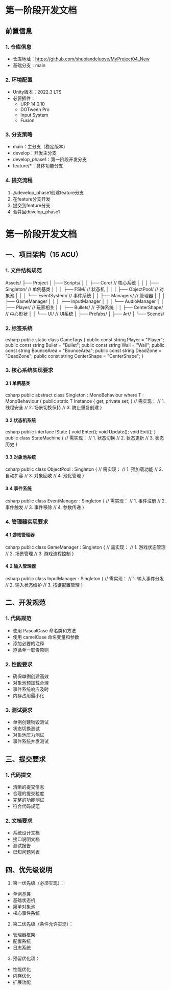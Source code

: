 


# 第一阶段开发文档

## 前置信息
### 1. 仓库信息
- 仓库地址：https://github.com/shubiandeluoye/MyProject04_New
- 基础分支：main


### 2. 环境配置
- Unity版本：2022.3 LTS
- 必要插件：
  * URP 14.0.10
  * DOTween Pro
  * Input System
  * Fusion

### 3. 分支策略
- main：主分支（稳定版本）
- develop：开发主分支
- develop_phase1：第一阶段开发分支
- feature/*：具体功能分支

### 4. 提交流程
1. 从develop_phase1创建feature分支
2. 在feature分支开发
3. 提交到feature分支
4. 合并回develop_phase1

# 第一阶段开发文档

## 一、项目架构（15 ACU）

### 1. 文件结构规范
Assets/
├── Project
│ ├── Scripts/
│ │ ├── Core/ // 核心系统
│ │ │ ├── Singleton/ // 单例基类
│ │ │ ├── FSM/ // 状态机
│ │ │ ├── ObjectPool/ // 对象池
│ │ │ └── EventSystem/ // 事件系统
│ │ ├── Managers/ // 管理器
│ │ │ ├── GameManager
│ │ │ ├── InputManager
│ │ │ └── AudioManager
│ │ ├── Player/ // 玩家相关
│ │ ├── Bullets/ // 子弹系统
│ │ ├── CenterShape/ // 中心形状
│ │ └── UI/ // UI系统
│ ├── Prefabs/
│ ├── Art/
│ └── Scenes/


### 2. 标签系统
csharp
public static class GameTags
{
public const string Player = "Player";
public const string Bullet = "Bullet";
public const string Wall = "Wall";
public const string BounceArea = "BounceArea";
public const string DeadZone = "DeadZone";
public const string CenterShape = "CenterShape";
}


### 3. 核心系统实现要求

#### 3.1 单例基类

csharp
public abstract class Singleton<T> : MonoBehaviour where T : MonoBehaviour
{
public static T Instance { get; private set; }
// 需实现：
// 1. 线程安全
// 2. 场景切换保持
// 3. 防止重复创建
}


#### 3.2 状态机系统

csharp
public interface IState
{
void Enter();
void Update();
void Exit();
}
public class StateMachine
{
// 需实现：
// 1. 状态切换
// 2. 状态更新
// 3. 状态历史
}


#### 3.3 对象池系统

csharp
public class ObjectPool : Singleton<ObjectPool>
{
// 需实现：
// 1. 预加载功能
// 2. 自动扩容
// 3. 对象回收
// 4. 池化管理
}


#### 3.4 事件系统

csharp
public class EventManager : Singleton<EventManager>
{
// 需实现：
// 1. 事件注册
// 2. 事件触发
// 3. 事件移除
// 4. 参数传递
}


### 4. 管理器实现要求

#### 4.1 游戏管理器

csharp
public class GameManager : Singleton<GameManager>
{
// 需实现：
// 1. 游戏状态管理
// 2. 场景管理
// 3. 游戏流程控制
}


#### 4.2 输入管理器

csharp
public class InputManager : Singleton<InputManager>
{
// 需实现：
// 1. 输入事件分发
// 2. 输入状态维护
// 3. 按键配置管理
}


## 二、开发规范

### 1. 代码规范
- 使用 PascalCase 命名类和方法
- 使用 camelCase 命名变量和参数
- 添加必要的注释
- 遵循单一职责原则

### 2. 性能要求
- 确保单例创建高效
- 对象池预加载合理
- 事件系统响应及时
- 内存占用最小化

### 3. 测试要求
- 单例创建销毁测试
- 状态切换测试
- 对象池压力测试
- 事件系统并发测试

## 三、提交要求

### 1. 代码提交
- 清晰的提交信息
- 合理的提交粒度
- 完整的功能测试
- 符合代码规范

### 2. 文档要求
- 系统设计文档
- 接口说明文档
- 测试报告
- 已知问题列表

## 四、优先级说明

1. 第一优先级（必须实现）：
- 单例基类
- 基础状态机
- 简单对象池
- 核心事件系统

2. 第二优先级（条件允许实现）：
- 管理器框架
- 配置系统
- 日志系统

3. 预留优化项：
- 性能优化
- 内存优化
- 扩展功能